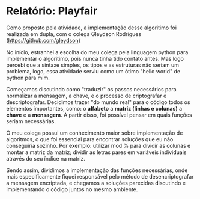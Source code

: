 # Relatório: Playfair

Como proposto pela atividade, a implementação desse algoritimo foi realizada em dupla, com o colega Gleydson Rodrigues (https://github.com/gleydson)

No início, estranhei a escolha do meu colega pela linguagem python para implementar o algoritimo, pois nunca tinha tido contato antes. Mas logo percebi que a sintaxe simples, os tipos e as estruturas não seriam um problema, logo, essa atividade serviu como um ótimo "hello world" de python para mim.

Começamos discutindo como "traduzir" os passos necessários para normalizar a mensagem, a chave, e o processo de criptografar e descriptografar. Decidimos trazer "do mundo real" para o código todos os elementos importantes, como: o **alfabeto** a **matriz (linhas e colunas)** a **chave** e a **mensagem**. A partir disso, foi possível pensar em quais funções seriam necessárias.

O meu colega possui um conhecimento maior sobre implementação de algoritmos, o que foi essencial para encontrar soluções que eu não conseguiria sozinho. Por exemplo: utilizar mod % para dividir as colunas e montar a matriz da matriz; dividir as letras pares em variáveis individuais através do seu índice na matriz.

Sendo assim, dividimos a implementação das funções necessárias, onde mais especificamente fiquei responsável pelo método de desencriptografar a mensagem encriptada, e chegamos a soluções parecidas discutindo e implementando o código juntos no mesmo ambiente.

